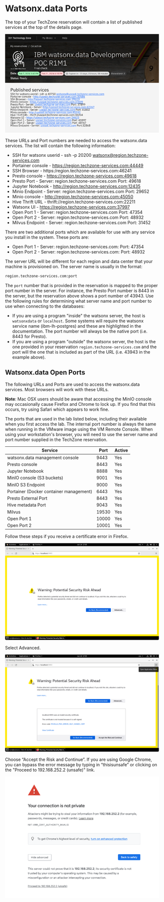 # Watsonx.data Ports

The top of your TechZone reservation will contain a list of published services at the top of the details page.

![Browser](wxd-images/watsonx-poc-details.png)

These URLs and Port numbers are needed to access the watsonx.data services. The list will contain the following information: 

* SSH for watsonx userid - ssh -p 20200 watsonx@region.techzone-services.com
* Portainer console - https://region.techzone-services.com:44449
* SSH Browser - https:/region.techzone-services.com:46241
* Presto console - https://region.techzone-services.com:49618
* Presto Port - Server: region.techzone-services.com Port: 49618
* Jupyter Notebook - http://region.techzone-services.com:12435
* Minio Endpoint - Server: region.techzone-services.com Port: 29652
* Minio console - http://region.techzone-services.com:45050
* Hive Thrift URL - thrift://region.techzone-services.com:22211
* Watsonx UI - https://region.techzone-services.com:37997
* Open Port 1 - Server: region.techzone-services.com Port: 47354
* Open Port 2 - Server: region.techzone-services.com Port: 48932
* Milvus Endpoint - Server: region.techzone-services.com Port: 31452

There are two additional ports which are available for use with any service you install in the system. These ports are:

* Open Port 1 - Server: region.techzone-services.com: Port: 47354
* Open Port 2 - Server: region.techzone-services.com: Port: 48932

The server URL will be different for each region and data center that your machine is provisioned on. The server name is usually in the format:
```bash
region.techzone-services.com:port
```
The `port` number that is provided in the reservation is mapped to the proper port number in the server. For instance, the Presto Port number is 8443 in the server, but the reservation above shows a port number of 43943. Use the following rules for determining what server name and port number to use when connecting to the databases:

* If you are using a program "inside" the watsonx server, the host is `watsonxdata` or `localhost`. Some systems will require the watsonx service name (ibm-lh-postgres) and these are highlighted in the documentation. The port number will always be the native port (i.e. 8443 for Presto).
* If you are using a program "outside" the watsonx server, the host is the one provided in your reservation `region.techzone-services.com` and the port will the one that is included as part of the URL (i.e. 43943 in the example above).

## Watsonx.data Open Ports

The following URLs and Ports are used to access the watsonx.data services. Most browsers will work with these URLs. 

**Note**: Mac OSX users should be aware that accessing the MinIO console may occasionally cause Firefox and Chrome to lock up. If you find that this occurs, try using Safari which appears to work fine.

The ports that are used in the lab listed below, including their available when you first access the lab. The internal port number is always the same when running in the VMware image using the VM Remote Console. When using your workstation's browser, you will need to use the server name and port number supplied in the TechZone reservation. 

|Service|Port|Active|
|-------|------|----|
| watsonx.data management console|9443|Yes
| Presto console|8443|Yes
| Jupyter Notebook|8888|Yes
| MinIO console (S3 buckets)|9001|Yes
| MinIO S3 Endpoint|9000|Yes
| Portainer (Docker container management)|6443|Yes
| Presto External Port|8443|Yes
| Hive metadata Port|9043|Yes
| Milvus|19530|Yes
| Open Port 1 |10000|Yes
| Open Port 2 |10001|Yes

Follow these steps if you receive a certificate error in Firefox.

![Browser](wxd-images/browser-warning-1.png)
 
Select Advanced.

![Browser](wxd-images/browser-warning-2.png)
 
Choose “Accept the Risk and Continue”. If you are using Google Chrome, you can bypass the error message by typing in “thisisunsafe” or clicking on the "Proceed to 192.168.252.2 (unsafe)" link.

![Browser](wxd-images/chrome-browser.png)